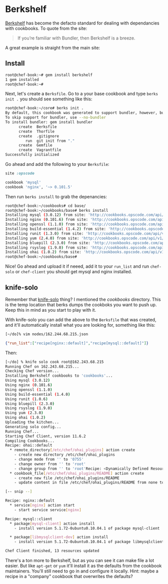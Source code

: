# Berkshelf

[Berkshelf](http://berkshelf.com/) has become the defacto standard for dealing with dependancies with cookbooks. To quote from the site:
> If you’re familiar with Bundler, then Berkshelf is a breeze.

A great example is straight from the main site:
## Install
```bash
root@chef-book:~# gem install berkshelf
1 gem installed
root@chef-book:~#
```

Next, let's create a `Berksfile`. Go to a your base cookbook and type `berks init .` you should see something like this:
```bash
root@chef-book:~/core# berks init .
By default, this cookbook was generated to support bundler, however, bundler is not installed.
To skip support for bundler, use --no-bundler
To install bundler: gem install bundler
      create  Berksfile
      create  Thorfile
      create  .gitignore
         run  git init from "."
      create  Gemfile
      create  Vagrantfile
Successfully initialized
```
Go ahead and add the following to your `Berksfile`:
```ruby
site :opscode

cookbook 'mysql'
cookbook 'nginx', '~> 0.101.5'
```
Then run `berks install` to grab the depenancies:
```bash
root@chef-book:~/cookbooks# cd base/
root@chef-book:~/cookbooks/base# berks install
Installing mysql (3.0.12) from site: 'http://cookbooks.opscode.com/api/v1/cookbooks'
Installing nginx (0.101.6) from site: 'http://cookbooks.opscode.com/api/v1/cookbooks'
Installing openssl (1.1.0) from site: 'http://cookbooks.opscode.com/api/v1/cookbooks'
Installing build-essential (1.4.2) from site: 'http://cookbooks.opscode.com/api/v1/cookbooks'
Installing runit (1.3.0) from site: 'http://cookbooks.opscode.com/api/v1/cookbooks'
Installing yum (2.4.0) from site: 'http://cookbooks.opscode.com/api/v1/cookbooks'
Installing bluepill (2.3.0) from site: 'http://cookbooks.opscode.com/api/v1/cookbooks'
Installing rsyslog (1.9.0) from site: 'http://cookbooks.opscode.com/api/v1/cookbooks'
Installing ohai (1.0.2) from site: 'http://cookbooks.opscode.com/api/v1/cookbooks'
root@chef-book:~/cookbooks/base#
```
Nice! Go ahead and upload it if neeed, add it to your `run_list` and run `chef-solo` or `chef-client` you should get mysql and nginx installed.

## knife-solo

Remember that [knife-solo](part3/09-knife-plugins.md#knife-solo) thing? I mentioned the _cookbooks_ directory. This is the temp location that berks dumps the cookboks you want to push up. Keep this in mind as you start to play with it.

With knife-solo you can add the above to the `Berksfile` that was created, and it'll automatically install what you are looking for, something like this:
```bash
[~/do]% vim nodes/162.244.68.215.json
```
```json
{"run_list":["recipe[nginx::default]","recipe[mysql::default]"]}
```
Then:
```bash
[~/do] % knife solo cook root@162.243.68.215
Running Chef on 162.243.68.215...
Checking Chef version...
Installing Berkshelf cookbooks to 'cookbooks'...
Using mysql (3.0.12)
Using nginx (0.101.6)
Using openssl (1.1.0)
Using build-essential (1.4.0)
Using runit (1.0.6)
Using bluepill (2.3.0)
Using rsyslog (1.9.0)
Using yum (2.3.0)
Using ohai (1.0.2)
Uploading the kitchen...
Generating solo config...
Running Chef...
Starting Chef Client, version 11.6.2
Compiling Cookbooks...
Recipe: ohai::default
  * remote_directory[/etc/chef/ohai_plugins] action create
    - create new directory /etc/chef/ohai_plugins
    - change mode from '' to '0755'
    - change owner from '' to 'root'
    - change group from '' to 'root'Recipe: <Dynamically Defined Resource>
  * cookbook_file[/etc/chef/ohai_plugins/README] action create
    - create new file /etc/chef/ohai_plugins/README
    - update content in file /etc/chef/ohai_plugins/README from none to 775fa7

[-- snip --]

Recipe: nginx::default
  * service[nginx] action start
    - start service service[nginx]

Recipe: mysql::client
  * package[mysql-client] action install
    - install version 5.1.72-0ubuntu0.10.04.1 of package mysql-client

  * package[libmysqlclient-dev] action install
    - install version 5.1.72-0ubuntu0.10.04.1 of package libmysqlclient-dev

Chef Client finished, 13 resources updated
```

There's a ton more to Berkshelf, but as you can see it can make file a lot easier.  But like `apt-get` or `yum` it'll install it as the defaults from the cookbook maintainers. You'll still need to go in and configure it locally. Hint: maybe a recipe in a "company" cookbook that overwrites the defaults?
